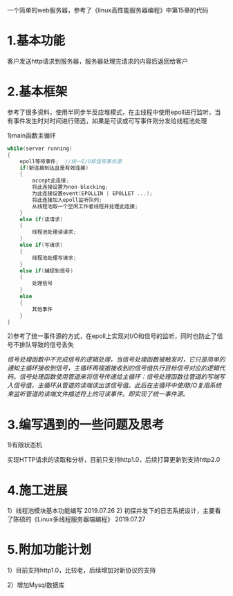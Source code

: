 一个简单的web服务器，参考了《linux高性能服务器编程》中第15章的代码  
# 1.基本功能
客户发送http请求到服务器，服务器处理完请求的内容后返回给客户

# 2.基本框架
参考了很多资料，使用半同步半反应堆模式，在主线程中使用epoll进行监听，当有事件发生时对时间进行筛选，如果是可读或可写事件则分发给线程池处理  
                                     
1)main函数主循环
```c++
while(server running)
{
    epoll等待事件;  //统一I/O和信号事件源
    if(新连接到达且是有效连接)
    {
        accept此连接;
        将此连接设置为non-blocking;
        为此连接设置event(EPOLLIN | EPOLLET ...);
        将此连接加入epoll监听队列;
        从线程池取一个空闲工作者线程并处理此连接;
    }
    else if(读请求)
    {
        线程池处理读请求;
    }
    else if(写请求)
    {
        线程池处理写请求;
    }
    else if(捕捉到信号)
    {
        处理信号
    }
    else
    {
        其他事件
    }           
}
```
2)参考了统一事件源的方式，在epoll上实现对I/O和信号的监听，同时也防止了信号不排队导致的信号丢失  

*信号处理函数中不完成信号的逻辑处理，当信号处理函数被触发时，它只是简单的通知主循环接收到信号，主循环再根据接收到的信号值执行目标信号对应的逻辑代码。信号处理函数使用管道来将信号传递给主循环：信号处理函数往管道的写端写入信号值，主循环从管道的读端读出该信号值。此后在主循环中使用I/O复用系统来监听管道的读端文件描述符上的可读事件。即实现了统一事件源。*

# 3.编写遇到的一些问题及思考  

1)有限状态机    

实现HTTP请求的读取和分析，目前只支持http1.0，后续打算更新到支持http2.0  

# 4.施工进展
1）线程池模块基本功能编写 2019.07.26
2) 初探并发下的日志系统设计，主要看了陈硕的《Linux多线程服务器端编程》 2019.07.27

# 5.附加功能计划
1）目前支持http1.0，比较老，后续增加对新协议的支持

2）增加Mysql数据库
